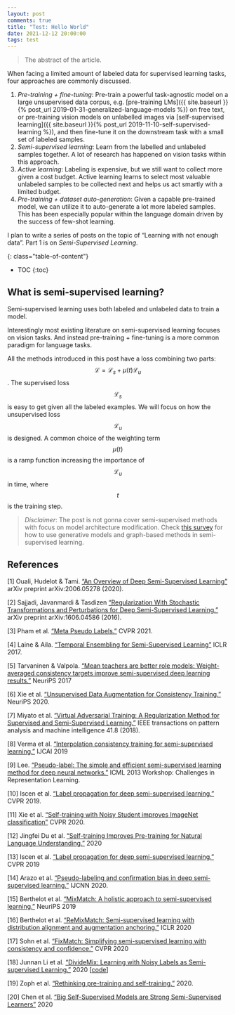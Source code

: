 ```yaml
---
layout: post
comments: true
title: "Test: Hello World"
date: 2021-12-12 20:00:00
tags: test
---
```



> The abstract of the article.

<!--more-->


When facing a limited amount of labeled data for supervised learning tasks, four approaches are commonly discussed.
1. *Pre-training + fine-tuning*: Pre-train a powerful task-agnostic model on a large unsupervised data corpus, e.g. [pre-training LMs]({{ site.baseurl }}{% post_url 2019-01-31-generalized-language-models %}) on free text, or pre-training vision models on unlabelled images via [self-supervised learning]({{ site.baseurl }}{% post_url 2019-11-10-self-supervised-learning %}), and then fine-tune it on the downstream task with a small set of labeled samples.
2. *Semi-supervised learning*: Learn from the labelled and unlabeled samples together. A lot of research has happened on vision tasks within this approach.
3. *Active learning*: Labeling is expensive, but we still want to collect more given a cost budget. Active learning learns to select most valuable unlabeled samples to be collected next and helps us act smartly with a limited budget.
4. *Pre-training + dataset auto-generation*: Given a capable pre-trained model, we can utilize it to auto-generate a lot more labeled samples. This has been especially popular within the language domain driven by the success of few-shot learning.

I plan to write a series of posts on the topic of “Learning with not enough data”. Part 1 is on *Semi-Supervised Learning*.


{: class="table-of-content"}
* TOC
{:toc}


## What is semi-supervised learning?

Semi-supervised learning uses both labeled and unlabeled data to train a model.

Interestingly most existing literature on semi-supervised learning focuses on vision tasks. And instead pre-training + fine-tuning is a more common paradigm for language tasks.

All the methods introduced in this post have a loss combining two parts: $$\mathcal{L} = \mathcal{L}_s +  \mu(t) \mathcal{L}_u$$. The supervised loss $$\mathcal{L}_s$$ is easy to get given all the labeled examples. We will focus on how the unsupervised loss $$\mathcal{L}_u$$ is designed. A common choice of the weighting term $$\mu(t)$$ is a ramp function increasing the importance of $$\mathcal{L}_u$$ in time, where $$t$$ is the training step.


> *Disclaimer*: The post is not gonna cover semi-supervised methods with focus on model architecture modification. Check [this survey](https://arxiv.org/abs/2006.05278) for how to use generative models and graph-based methods in semi-supervised learning. 


## References

[1] Ouali, Hudelot & Tami. [“An Overview of Deep Semi-Supervised Learning”](https://arxiv.org/abs/2006.05278) arXiv preprint arXiv:2006.05278 (2020).

[2] Sajjadi, Javanmardi & Tasdizen [“Regularization With Stochastic Transformations and Perturbations for Deep Semi-Supervised Learning.”](https://arxiv.org/abs/1606.04586) arXiv preprint arXiv:1606.04586 (2016).

[3] Pham et al. [“Meta Pseudo Labels.”](https://arxiv.org/abs/2003.10580) CVPR 2021.

[4] Laine & Aila. [“Temporal Ensembling for Semi-Supervised Learning”](https://arxiv.org/abs/1610.02242) ICLR 2017.

[5] Tarvaninen & Valpola. [“Mean teachers are better role models: Weight-averaged consistency targets improve semi-supervised deep learning results.”](https://arxiv.org/abs/1703.01780) NeuriPS 2017 

[6] Xie et al. [“Unsupervised Data Augmentation for Consistency Training.”](https://arxiv.org/abs/1904.12848) NeuriPS 2020.

[7] Miyato et al. [“Virtual Adversarial Training: A Regularization Method for Supervised and Semi-Supervised Learning.”](https://arxiv.org/abs/1704.03976) IEEE transactions on pattern analysis and machine intelligence 41.8 (2018).

[8] Verma et al. [“Interpolation consistency training for semi-supervised learning.”](https://arxiv.org/abs/1903.03825) IJCAI 2019 

[9] Lee. [“Pseudo-label: The simple and efficient semi-supervised learning method for deep neural networks.”](http://citeseerx.ist.psu.edu/viewdoc/download?doi=10.1.1.664.3543&rep=rep1&type=pdf) ICML 2013 Workshop: Challenges in Representation Learning.

[10] Iscen et al. [“Label propagation for deep semi-supervised learning.”](https://arxiv.org/abs/1904.04717) CVPR 2019.

[11] Xie et al. [“Self-training with Noisy Student improves ImageNet classification”](https://arxiv.org/abs/1911.04252) CVPR 2020.

[12] Jingfei Du et al. [“Self-training Improves Pre-training for Natural Language Understanding.”](https://arxiv.org/abs/2010.02194) 2020

[13] Iscen et al. [“Label propagation for deep semi-supervised learning.”](https://arxiv.org/abs/1904.04717) CVPR 2019

[14] Arazo et al. [“Pseudo-labeling and confirmation bias in deep semi-supervised learning.”](https://arxiv.org/abs/1908.02983) IJCNN 2020.

[15] Berthelot et al. [“MixMatch: A holistic approach to semi-supervised learning.”](https://arxiv.org/abs/1905.02249) NeuriPS 2019

[16] Berthelot et al. [“ReMixMatch: Semi-supervised learning with distribution alignment and augmentation anchoring.”](https://arxiv.org/abs/1911.09785) ICLR 2020

[17] Sohn et al. [“FixMatch: Simplifying semi-supervised learning with consistency and confidence.”](https://arxiv.org/abs/2001.07685)  CVPR 2020

[18] Junnan Li et al. [“DivideMix: Learning with Noisy Labels as Semi-supervised Learning.”](https://arxiv.org/abs/2002.07394) 2020 [[code](https://github.com/LiJunnan1992/DivideMix)]

[19] Zoph et al. [“Rethinking pre-training and self-training.”](https://arxiv.org/abs/2006.06882) 2020.

[20] Chen et al. [“Big Self-Supervised Models are Strong Semi-Supervised Learners”](https://arxiv.org/abs/2006.10029) 2020
